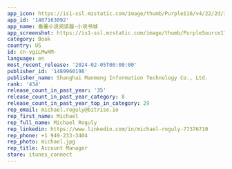 ```yaml
---
app_icon: https://is1-ssl.mzstatic.com/image/thumb/Purple116/v4/22/2d/34/222d347a-ebe0-f16a-ee26-50db31109ac0/AppIcon-0-1x_U007epad-0-0-85-220-0.png/1024x1024bb.png
app_id: '1407163092'
app_name: 番薯小说阅读器-小说书城
app_screenshot: https://is1-ssl.mzstatic.com/image/thumb/PurpleSource116/v4/51/24/46/512446f0-eae2-c6fd-4c54-f481d1671177/6407391c-7226-4242-916e-ddc3a44d919c__U753b_U677f8.jpg/1284x2778bb.png
category: Book
country: US
id: cn-vgiLMwXM-
language: en
most_recent_release: '2024-02-05T00:00:00'
publisher_id: '1489960198'
publisher_name: Shanghai Manmeng Information Technology Co., Ltd.
rank: '434'
release_count_in_past_year: '35'
release_count_in_past_year_category: 8
release_count_in_past_year_top_in_category: 29
rep_email: michael.roguly@bitrise.io
rep_first_name: Michael
rep_full_name: Michael Roguly
rep_linkedin: https://www.linkedin.com/in/michael-roguly-77376710
rep_phone: +1 949-233-3404
rep_photo: michael.jpg
rep_title: Account Manager
store: itunes_connect
---
```

